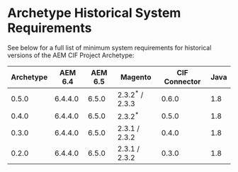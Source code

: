 # Archetype Historical System Requirements

See below for a full list of minimum system requirements for historical versions of the AEM CIF Project Archetype:

| Archetype | AEM 6.4 | AEM 6.5 | Magento                   | CIF Connector | Java |
| --------- | ------- | ------- | ------------------------- | ------------- | ---- |
| 0.5.0     | 6.4.4.0 | 6.5.0   | 2.3.2<sup>*</sup> / 2.3.3 | 0.6.0         | 1.8  |
| 0.4.0     | 6.4.4.0 | 6.5.0   | 2.3.2<sup>*</sup>         | 0.5.0         | 1.8  |
| 0.3.0     | 6.4.4.0 | 6.5.0   | 2.3.1 / 2.3.2             | 0.4.0         | 1.8  |
| 0.2.0     | 6.4.4.0 | 6.5.0   | 2.3.1 / 2.3.2             | 0.3.0         | 1.8  |